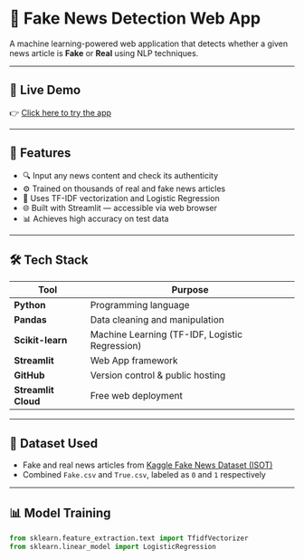 # 📰 Fake News Detection Web App

A machine learning-powered web application that detects whether a given news article is **Fake** or **Real** using NLP techniques.

---

## 🚀 Live Demo

👉 [Click here to try the app](https://fake-news-detector-yfme4fvgpdxfjrdpqczgq3.streamlit.app/)

---

## 📌 Features

- 🔍 Input any news content and check its authenticity
- ⚙️ Trained on thousands of real and fake news articles
- 🧠 Uses TF-IDF vectorization and Logistic Regression
- 🌐 Built with Streamlit — accessible via web browser
- 📊 Achieves high accuracy on test data

---

## 🛠️ Tech Stack

| Tool | Purpose |
|------|---------|
| **Python** | Programming language |
| **Pandas** | Data cleaning and manipulation |
| **Scikit-learn** | Machine Learning (TF-IDF, Logistic Regression) |
| **Streamlit** | Web App framework |
| **GitHub** | Version control & public hosting |
| **Streamlit Cloud** | Free web deployment |

---

## 📁 Dataset Used

- Fake and real news articles from [Kaggle Fake News Dataset (ISOT)](https://www.kaggle.com/datasets/clmentbisaillon/fake-and-real-news-dataset)
- Combined `Fake.csv` and `True.csv`, labeled as `0` and `1` respectively

---

## 📊 Model Training

```python
from sklearn.feature_extraction.text import TfidfVectorizer
from sklearn.linear_model import LogisticRegression
